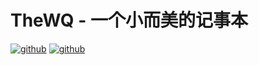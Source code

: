 # TheWQ - 一个小而美的记事本
[![github](https://badgen.net/github/license/micromatch/micromatch)](https://github.com/ShellTurtle/TheWQ/blob/main/LICENSE.txt)
[![github](https://badgen.net/github/stars/micromatch/micromatch)](https://github.com/ShellTurtle/TheWQ)
